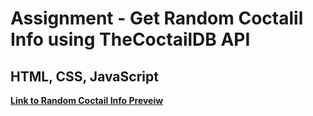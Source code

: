 <h1>Assignment - Get Random Coctalil Info using TheCoctailDB API</h1>

<h2>HTML, CSS, JavaScript</h2>

[**Link to Random Coctail Info Preveiw**](https://htmlpreview.github.io/?https://github.com/aleksandrbagrov/FRONTEND_JAVASCRIPT/blob/master/Assignment_2023_03_03/index.html)
